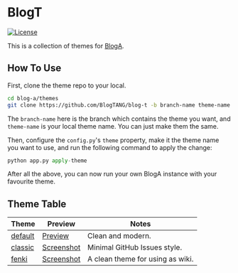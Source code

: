 # BlogT

[![License](https://img.shields.io/github/license/mashape/apistatus.svg?maxAge=2592000)](LICENSE)

This is a collection of themes for [BlogA](https://github.com/BlogTANG/blog-a).

## How To Use

First, clone the theme repo to your local.

```sh
cd blog-a/themes
git clone https://github.com/BlogTANG/blog-t -b branch-name theme-name
```

The `branch-name` here is the branch which contains the theme you want, and `theme-name` is your local theme name. You can just make them the same.

Then, configure the `config.py`'s `theme` property, make it the theme name you want to use, and run the following command to apply the change:

```py
python app.py apply-theme
```

After all the above, you can now run your own BlogA instance with your favourite theme.

## Theme Table

| Theme | Preview | Notes |
| ----- | ------- | ----- |
| [default]   | [Preview][default-preview]      | Clean and modern.
| [classic]   | [Screenshot][classic-preview]   | Minimal GitHub Issues style.
| [fenki]     | [Screenshot][fenki-preview]     | A clean theme for using as wiki.

[default]: https://github.com/BlogTANG/blog-t/tree/default
[classic]: https://github.com/BlogTANG/blog-t/tree/classic
[fenki]: https://github.com/BlogTANG/blog-t/tree/fenki
[default-preview]: http://blog-a.demo.r-c.im/
[classic-preview]: https://raw.githubusercontent.com/BlogTANG/blog-t/classic/screenshot.jpg
[fenki-preview]: https://raw.githubusercontent.com/BlogTANG/blog-t/fenki/screenshot.jpg
